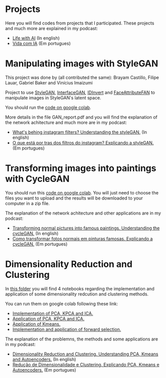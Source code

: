 # Projects
Here you will find codes from projects that I participated. These projects and much more are explained in my podcast:

- [Life with AI](https://open.spotify.com/show/38kCKFKEAm9romJuaXVq4w?si=24CIk4n3QpeYTMoBKWFQjw&dl_branch=1) (In english)
- [Vida com IA](https://open.spotify.com/show/3yeqOp2pZKdqX5Qa3jY6Jz?si=8ShXHzC0Slm7FyeskgMZng&dl_branch=1) (Em portugues)


# Manipulating images with StyleGAN

This project was done by (all contributed the same): Brayam Castillo, Filipe Lauar, Gabriel Baker and Vinícius Imaizumi

Project to use [StyleGAN](https://github.com/NVlabs/stylegan), [InterfaceGAN](https://github.com/genforce/interfacegan), [IDInvert](https://github.com/genforce/idinvert_pytorch) and [FaceAttributeFAN](https://github.com/TencentYoutuResearch/FaceAttribute-FAN) to manipulate images in StyleGAN's latent space.

You should run the [code on google colab](https://colab.research.google.com/drive/1qVoqCA2i62PdcO2Pdfiv944mxHVN8zxt).

More details in the file GAN_report.pdf and you will find the explanation of the network achitecture and much more are in my podcast:

- [What's behing instagram filters? Understanding the styleGAN.](https://open.spotify.com/episode/0JvrnMNBOYjqDUYzDXqm3F?si=25f792058ed548e8) (In english)
- [O que está por tras dos filtros do instagram? Explicando a styleGAN.](https://open.spotify.com/episode/5u5wnPx2Pb9ZsdGsyWaCHi?si=ee6ef00550bc409c) (Em portugues)


# Transforming images into paintings with CycleGAN

You should run this [code on google colab](https://colab.research.google.com/drive/1XkWb_Qq0r1WYo9w7Qwo8ebjAHuZ09aTa#scrollTo=r_42Ar8j568A). You will just need to choose the files you want to upload and the results will be downloaded to your computer in a zip file.

The explanation of the network achitecture and other applications are in my podcast:

- [Transforming normal pictures into famous paintings. Understanding the cycleGAN.](https://open.spotify.com/episode/1hsHG0FEi52P1RuAfAV2Qa?si=18d3ec1c6a8244ed) (In english)
- [Como transformar fotos normais em pinturas famosas. Explicando a cycleGAN.](https://open.spotify.com/episode/18gGTXdhJ8AYAewUvCplsJ?si=042e57d083c84305) (Em portugues)


# Dimensionality Reduction and Clustering

In [this folder](https://github.com/filipelauar/projects/tree/main/dimensionality%20reduction%20and%20clustering) you will find 4 notebooks regarding the implementation and application of some dimensionality redcution and clustering methods.

You can run them on google colab following these link:

- [Implementation of PCA, KPCA and ICA.](https://colab.research.google.com/drive/1y6dBf9sK8S4mKVSXczqNYJXB89Qqc5XN#scrollTo=PWDH-owrOZMR)
- [Application of PCA, KPCA and ICA.](https://colab.research.google.com/drive/150GaD4I611KlwSjTrlQe0Tnn8Bj1R4u5#scrollTo=1lu6Yp87h2rU)
- [Application of Kmeans.](https://colab.research.google.com/drive/1DfSX8oqgB5eoO7fTyj1s72403HTqVGpM#scrollTo=MTt9L9DMgBtL)
- [Implementation and application of forward selection.](https://colab.research.google.com/drive/1eq6q6a1FnmtUjgWc8sEu4AKJF-fOgFsq#scrollTo=eaH9Erj_6aee)


The explanation of the problemns, the methods and some applications are in my podcast:

- [Dimensionality Reduction and Clustering. Understanding PCA, Kmeans and Autoencoders.](https://open.spotify.com/episode/15hWZIowFtXHYNhK96QSO9?si=b40680b8de8d4cc2) (In english)
- [Redução de Dimensionalidade e Clustering. Explicando PCA, Kmeans e Autoencoders.](https://open.spotify.com/episode/2D4CGC5PoMbx13rlXjzOlR?si=16c76410bd6549cd) (Em portugues)
